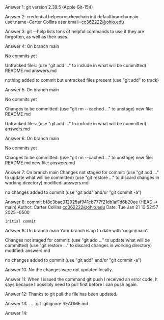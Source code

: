 Answer 1: git version 2.39.5 (Apple Git-154)

Answer 2: credential.helper=osxkeychain
init.defaultbranch=main
user.name=Carter Collins
user.email=cc362222@ohio.edu

Answer 3: git --help lists tons of helpful commands to use if they are forgotten, as well as their uses.

Answer 4: On branch main

No commits yet

Untracked files:
  (use "git add <file>..." to include in what will be committed)
        README.md
        answers.md

nothing added to commit but untracked files present (use "git add" to track)

Answer 5: On branch main

No commits yet

Changes to be committed:
  (use "git rm --cached <file>..." to unstage)
        new file:   README.md

Untracked files:
  (use "git add <file>..." to include in what will be committed)
        answers.md

Answer 6: On branch main

No commits yet

Changes to be committed:
  (use "git rm --cached <file>..." to unstage)
        new file:   README.md
        new file:   answers.md

Answer 7: On branch main
Changes not staged for commit:
  (use "git add <file>..." to update what will be committed)
  (use "git restore <file>..." to discard changes in working directory)
        modified:   answers.md

no changes added to commit (use "git add" and/or "git commit -a")

Answer 8: commit bf8c3bac312925af941cb777f21db1af1d6b20ee (HEAD -> main)
Author: Carter Collins <cc362222@ohio.edu>
Date:   Tue Jan 21 10:52:57 2025 -0500

    Initial commit

Answer 9: On branch main
Your branch is up to date with 'origin/main'.

Changes not staged for commit:
  (use "git add <file>..." to update what will be committed)
  (use "git restore <file>..." to discard changes in working directory)
        modified:   answers.md

no changes added to commit (use "git add" and/or "git commit -a")

Answer 10: No the changes were not updated locally.

Answer 11: When I issued the command git push I received an error code, It says because I possibly need to pull first before I can push again.

Answer 12: Thanks to git pull the file has been updated.

Answer 13: .               ..              .git            .gitignore      README.md

Answer 14: 
